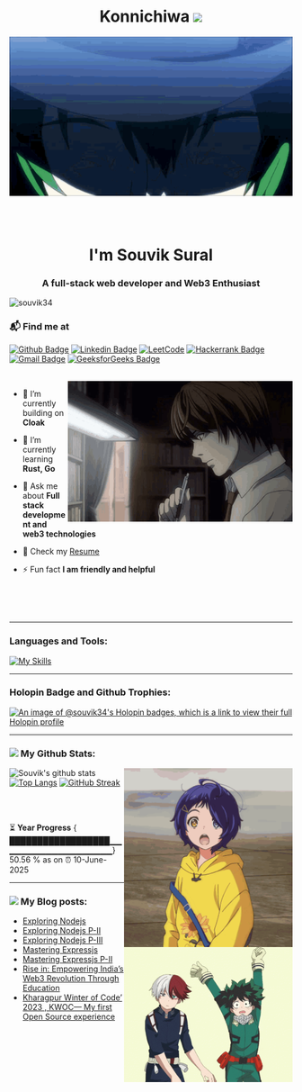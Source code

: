 <div align="center">
  <h1 align="center">Konnichiwa <img src="https://github.com/TheDudeThatCode/TheDudeThatCode/blob/master/Assets/Hi.gif" width="35" /> </h1>
<img hight="300" width="700" alt="GIF" align="center" src="https://github.com/Souvik34/Souvik34/blob/main/assets/one%20gif.gif?raw=true">
</div>
<br>


  <br> <h1 align="center"> I'm Souvik Sural</h1>
<h3 align="center">A full-stack web developer and Web3 Enthusiast</h3> 
<p align="left"> <img src="https://komarev.com/ghpvc/?username=souvik34&label=Profile%20views&color=0e75b6&style=flat" alt="souvik34" /> </p>

### 📬 Find me at
[![Github Badge](http://img.shields.io/badge/-Github-black?style=flat-square&logo=github&link=https://github.com/Souvik34/)](https://github.com/Souvik34/) 
[![Linkedin Badge](https://img.shields.io/badge/-LinkedIn-blue?style=flat-square&logo=Linkedin&logoColor=white&link=https://www.linkedin.com/in/souvik-sural/)](https://www.linkedin.com/in/souvik-sural/)
[![LeetCode](https://img.shields.io/badge/LeetCode-000000?style=for-the-badge&logo=LeetCode&logoColor=#d16c06&link:https://leetcode.com/u/souvik13109/)](https://leetcode.com/u/souvik13109/)
[![Hackerrank Badge](https://img.shields.io/badge/-Hackerrank-2EC866?style=flat-square&logo=HackerRank&logoColor=white&link=https://www.hackerrank.com/profile/souvik13109)](https://www.hackerrank.com/profile/souvik13109)
[![Gmail Badge](https://img.shields.io/badge/-Gmail-d14836?style=flat-square&logo=Gmail&logoColor=white&link=mailto:souvik13109@gmail.com)](mailto:souvik13109@gmail.com)
[![GeeksforGeeks Badge](https://img.shields.io/badge/-GeeksforGeeks-0F9D58?style=flat-square&logo=GeeksforGeeks&logoColor=white&link=https://auth.geeksforgeeks.org/user/souvik13109)](https://auth.geeksforgeeks.org/user/souvik13109)

<br>



<img align= "right" alt= "coding" width= "400" src= "https://github.com/Souvik34/Souvik34/blob/main/assets/two.gif">

- 🔭 I’m currently building on **Cloak**
  
- 🌱 I’m currently learning **Rust, Go**

- 💬 Ask me about **Full stack development and web3 technologies**
  
- 📄 Check my [Resume](https://drive.google.com/file/d/1s9fpsIUSdDqeoHbz9gWfD0CQ0xne5idn/view?usp=sharing)
  
- ⚡ Fun fact **I am friendly and helpful**

<br>
<br>
<br>

---

<h3 align="left">Languages and Tools:</h3>
<p align="center">

[![My Skills](https://skillicons.dev/icons?i=js,html,css,react,mongodb,express,nodejs,figma,c,cs,cpp,docker,dotnet,java,kubernetes,firebase,git,gitlab,linux,materialui,matlab,mysql,nextjs,notion,npm,appwrite,arduino,autocad,bash,bootstrap,postman,prisma,py,redux,replit,sass,netlify,solidity,svelte,tailwind,threejs,ts,vercel,vite,vscode,visualstudio,rust)](https://skillicons.dev)
     
</p>

---


<h3 align="left">Holopin Badge and Github Trophies:</h3>

[![An image of @souvik34's Holopin badges, which is a link to view their full Holopin profile](https://holopin.me/souvik34)](https://holopin.io/@souvik34)
<p align="left"> <a href="https://github-profile-trophy.vercel.app/?username=Souvik34&theme=onedark)](https://github.com/ryo-ma/github-profile-trophy" /></a> </p>

---


### <img src='https://media1.giphy.com/media/du3J3cXyzhj75IOgvA/giphy.gif?cid=ecf05e47x2g034i9pzwtzzsd3xgg2w9nr94t4tflbbgo3008&rid=giphy.gif' width='25' /> My Github Stats:
<img align= "right" alt= "coding" width= "300" src= "https://github.com/Souvik34/Souvik34/blob/main/assets/badge.gif">

![Souvik's github stats](https://github-readme-stats.vercel.app/api?username=souvik34&show_icons=true&title_color=ffc857&icon_color=8ac926&text_color=daf7dc&bg_color=151515&hide=issues&count_private=true&include_all_commits=true)
[![Top Langs](https://github-readme-stats.vercel.app/api/top-langs/?username=souvik34&layout=compact&text_color=daf7dc&bg_color=151515&hide=css,html,php)](https://github.com/souvik34/github-readme-stats)
[![GitHub Streak](https://github-readme-streak-stats.herokuapp.com/?user=souvik34&theme=dark)](https://git.io/streak-stats)







 <br>
 <br>

 
⏳ **Year Progress** { ██████████████████▁▁▁▁▁▁▁▁▁▁▁▁▁▁▁▁▁▁▁} 50.56 % as on ⏰ 10-June-2025

---

### <img src = "https://media1.giphy.com/media/JZ40cnfnN11KycrvMF/giphy.gif?cid=ecf05e47a0n3gi1bfqntqmob8g9aid1oyj2wr3ds3mg700bl&rid=giphy.gif" width = '23' /> My Blog posts:
<!-- BLOG-POST-LIST:START -->
 <img align= "right" alt= "coding" width= "300" src= "https://github.com/Souvik34/Souvik34/blob/main/assets/read.gif">
 
- [Exploring Nodejs](https://souviksural.hashnode.dev/exploring-nodejs)
- [Exploring Nodejs P-II](https://souviksural.hashnode.dev/exploring-nodejs-p-ii)
- [Exploring Nodejs P-III](https://souviksural.hashnode.dev/exploring-nodejs-p-iii)
- [Mastering Expressjs](https://souviksural.hashnode.dev/mastering-expressjs)
- [Mastering Expressjs P-II](https://souviksural.hashnode.dev/mastering-expressjs-p-ii)
- [Rise in: Empowering India’s Web3 Revolution Through Education](https://medium.com/@souvik13109/rise-in-empowering-indias-web3-revolution-through-education-2b9f95926c6f)
- [Kharagpur Winter of Code’ 2023 , KWOC— My first Open Source experience](https://medium.com/@souvik13109/kharagpur-winter-of-code-2023-kwoc-my-first-open-source-experience-77568f21e168)
 
<!-- BLOG-POST-LIST:END -->

